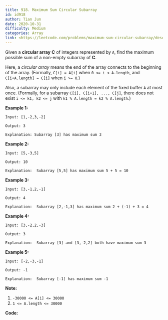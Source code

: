 ```yaml
---
title: 918. Maximum Sum Circular Subarray
id: id918
author: Tian Jun
date: 2020-10-31
difficulty: Medium
categories: Array
link: <https://leetcode.com/problems/maximum-sum-circular-subarray/description/>
---
```


Given a **circular  array**  **C** of integers represented by `A`, find the
maximum possible sum of a non-empty subarray of **C**.

Here, a  _circular  array_ means the end of the array connects to the
beginning of the array.  (Formally, `C[i] = A[i]` when `0 <= i < A.length`,
and `C[i+A.length] = C[i]` when `i >= 0`.)

Also, a subarray may only include each element of the fixed buffer `A` at most
once.  (Formally, for a subarray `C[i], C[i+1], ..., C[j]`, there does not
exist `i <= k1, k2 <= j` with `k1 % A.length = k2 % A.length`.)



**Example 1:**
            
	Input: [1,-2,3,-2]    
	Output: 3    
	Explanation: Subarray [3] has maximum sum 3    

**Example 2:**
            
	Input: [5,-3,5]    
	Output: 10    
	Explanation:  Subarray [5,5] has maximum sum 5 + 5 = 10    

**Example 3:**
            
	Input: [3,-1,2,-1]    
	Output: 4    
	Explanation:  Subarray [2,-1,3] has maximum sum 2 + (-1) + 3 = 4    

**Example 4:**
            
	Input: [3,-2,2,-3]    
	Output: 3    
	Explanation:  Subarray [3] and [3,-2,2] both have maximum sum 3    

**Example 5:**
            
	Input: [-2,-3,-1]    
	Output: -1    
	Explanation:  Subarray [-1] has maximum sum -1    



**Note:**

  1. `-30000 <= A[i] <= 30000`
  2. `1 <= A.length <= 30000`


**Code:**
